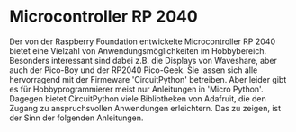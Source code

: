 # Microcontroller RP 2040
Der von der Raspberry Foundation entwickelte Microcontroller RP 2040 bietet eine Vielzahl
von Anwendungsmöglichkeiten im Hobbybereich.
Besonders interessant sind dabei z.B. die Displays von Waveshare, aber auch der Pico-Boy
und der  RP2040 Pico-Geek. Sie lassen sich alle hervorragend mit der Firmeware 'CircuitPython'
betreiben. Aber leider gibt es für Hobbyprogrammierer meist nur Anleitungen in 'Micro Python'.
Dagegen bietet CircuitPython viele Bibliotheken von Adafruit, die den Zugang zu anspruchsvollen
Anwendungen erleichtern. Das zu zeigen, ist der Sinn der folgenden Anleitungen.
